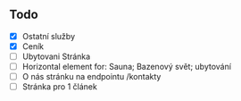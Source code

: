 ## Todo
- [x] Ostatní služby
- [x] Ceník
- [ ] Ubytovani Stránka
- [ ] Horizontal element for: Sauna; Bazenový svět; ubytování
- [ ] O nás stránku na endpointu /kontakty
- [ ] Stránka pro 1 článek

